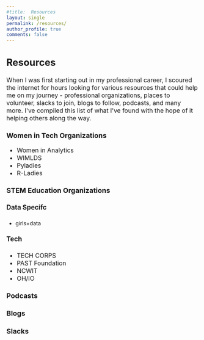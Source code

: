 ```yaml
---
#title:  Resources
layout: single
permalink: /resources/
author_profile: true
comments: false
---
```


<h2 style="font-size:25px;">
   Resources
</h2>
<p style="font-size:16px;">
When I was first starting out in my professional career, I scoured the internet for hours looking for various resources that could help me on my journey - professional organizations, places to volunteer, slacks to join, blogs to follow, podcasts, and many more. I've compiled this list of what I've found with the hope of it helping others along the way. 
</p>


<h3 style="font-size:18px;">
   Women in Tech Organizations
</h3>
<p style="font-size:16px;">
   <ul style="font-size:16px;">
      <li style="font-size:16px;">Women in Analytics</li>
      <li style="font-size:16px;">WIMLDS</li>
      <li style="font-size:16px;">Pyladies</li>
      <li style="font-size:16px;">R-Ladies</li>
   </ul>
</p>

<h3 style="font-size:18px;">
   STEM Education Organizations
</h3>

<h4 style="font-size:17px;">
   Data Specifc
</h4>
<p style="font-size:16px;">
   <ul>
     <li>girls+data</li>
   </ul>
</p>

<h4 style="font-size:17px;">
   Tech
</h4>

<p style="font-size:16px;">
   <ul style="font-size:16px;">
      <li style="font-size:16px;">TECH CORPS</li>
      <li style="font-size:16px;">PAST Foundation</li>
      <li style="font-size:16px;">NCWIT</li>
      <li style="font-size:16px;">OH/IO</li>
   </ul>
</p>

<h3 style="font-size:18px;">
  Podcasts
</h3>

<h3 style="font-size:18px;">
  Blogs
</h3>

<h3 style="font-size:18px;">
  Slacks
</h3>
